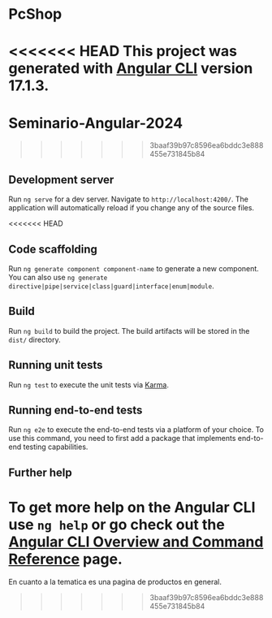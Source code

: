 # PcShop

<<<<<<< HEAD
This project was generated with [Angular CLI](https://github.com/angular/angular-cli) version 17.1.3.
=======
# Seminario-Angular-2024

>>>>>>> 3baaf39b97c8596ea6bddc3e888455e731845b84

## Development server

Run `ng serve` for a dev server. Navigate to `http://localhost:4200/`. The application will automatically reload if you change any of the source files.

<<<<<<< HEAD
## Code scaffolding

Run `ng generate component component-name` to generate a new component. You can also use `ng generate directive|pipe|service|class|guard|interface|enum|module`.

## Build

Run `ng build` to build the project. The build artifacts will be stored in the `dist/` directory.

## Running unit tests

Run `ng test` to execute the unit tests via [Karma](https://karma-runner.github.io).

## Running end-to-end tests

Run `ng e2e` to execute the end-to-end tests via a platform of your choice. To use this command, you need to first add a package that implements end-to-end testing capabilities.

## Further help

To get more help on the Angular CLI use `ng help` or go check out the [Angular CLI Overview and Command Reference](https://angular.io/cli) page.
=======
En cuanto a la tematica es una pagina de productos en general.
>>>>>>> 3baaf39b97c8596ea6bddc3e888455e731845b84
